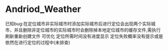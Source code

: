 ﻿# Andriod_Weather
已知bug:在定位城市非实际城市时添加实际城市后进行定位会出现两个实际城市，并且删除非定位城市的实际城市时会删除掉本地定位城市的缓存文件,需执行刷新重新创建文件
可优化
定位所需时间没有进度显示
定位失败概率没有提示或是依然在进行定位的过程中(未排查)
